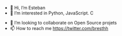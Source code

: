 - 👋 Hi, I’m Esteban
- 👀 I’m interested in Python, JavaScript. C
<!---- 
🌱 I’m currently learning ...
--->
- 💞️ I’m looking to collaborate on Open Source projets
- 📫 How to reach me https://twitter.com/bresthh

<!---
bresth/bresth is a ✨ special ✨ repository because its `README.md` (this file) appears on your GitHub profile.
You can click the Preview link to take a look at your changes.
--->
